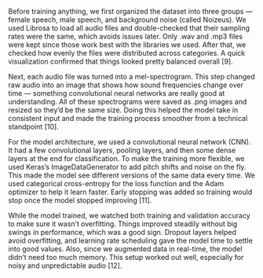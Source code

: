 Before training anything, we first organized the dataset into three groups — female speech, male speech, and background noise (called Noizeus). We used Librosa to load all audio files and double-checked that their sampling rates were the same, which avoids issues later. Only .wav and .mp3 files were kept since those work best with the libraries we used. After that, we checked how evenly the files were distributed across categories. A quick visualization confirmed that things looked pretty balanced overall [9].

Next, each audio file was turned into a mel-spectrogram. This step changed raw audio into an image that shows how sound frequencies change over time — something convolutional neural networks are really good at understanding. All of these spectrograms were saved as .png images and resized so they’d be the same size. Doing this helped the model take in consistent input and made the training process smoother from a technical standpoint [10].

For the model architecture, we used a convolutional neural network (CNN). It had a few convolutional layers, pooling layers, and then some dense layers at the end for classification. To make the training more flexible, we used Keras’s ImageDataGenerator to add pitch shifts and noise on the fly. This made the model see different versions of the same data every time. We used categorical cross-entropy for the loss function and the Adam optimizer to help it learn faster. Early stopping was added so training would stop once the model stopped improving [11].

While the model trained, we watched both training and validation accuracy to make sure it wasn’t overfitting. Things improved steadily without big swings in performance, which was a good sign. Dropout layers helped avoid overfitting, and learning rate scheduling gave the model time to settle into good values. Also, since we augmented data in real-time, the model didn’t need too much memory. This setup worked out well, especially for noisy and unpredictable audio [12]. 
